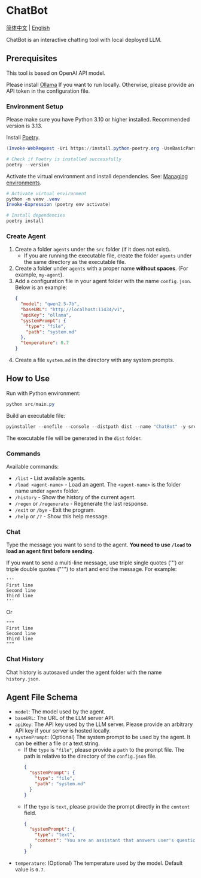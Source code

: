 # ChatBot
[简体中文](./README.md) | [English](./README_en.md)

ChatBot is an interactive chatting tool with local deployed LLM.

## Prerequisites
This tool is based on OpenAI API model.

Please install [Ollama](https://ollama.com) If you want to run locally. Otherwise, please provide an API token in the configuration file.

### Environment Setup
Please make sure you have Python 3.10 or higher installed. Recommended version is 3.13.

Install [Poetry](https://python-poetry.org/docs/#installing-with-the-official-installer).

```powershell
(Invoke-WebRequest -Uri https://install.python-poetry.org -UseBasicParsing).Content | py -

# Check if Poetry is installed successfully
poetry --version
```

Activate the virtual environment and install dependencies. See: [Managing environments](https://python-poetry.org/docs/managing-environments/#powershell).

```powershell
# Activate virtual environment
python -m venv .venv
Invoke-Expression (poetry env activate)

# Install dependencies
poetry install
```

### Create Agent
1. Create a folder `agents` under the `src` folder (if it does not exist).
    - If you are running the executable file, create the folder `agents` under the same directory as the executable file.
1. Create a folder under `agents` with a proper name **without spaces**. (For example, `my-agent`).
1. Add a configuration file in your agent folder with the name `config.json`. Below is an example:
    ```json
    {
      "model": "qwen2.5-7b",
      "baseURL": "http://localhost:11434/v1",
      "apiKey": "ollama",
      "systemPrompt": {
        "type": "file",
        "path": "system.md"
      },
      "temperature": 0.7
    }
    ```
1. Create a file `system.md` in the directory with any system prompts.

## How to Use
Run with Python environment:

```powershell
python src/main.py
```

Build an executable file:

```powershell
pyinstaller --onefile --console --distpath dist --name "ChatBot" -y src/main.py
```

The executable file will be generated in the `dist` folder.

### Commands
Available commands:
- `/list` - List available agents.
- `/load <agent-name>` - Load an agent. The `<agent-name>` is the folder name under `agents` folder.
- `/history` - Show the history of the current agent.
- `/regen` or `/regenerate` - Regenerate the last response.
- `/exit` or `/bye` - Exit the program.
- `/help` or `/?` - Show this help message.

### Chat
Type the message you want to send to the agent. **You need to use `/load` to load an agent first before sending.**

If you want to send a multi-line message, use triple single quotes (''') or triple double quotes (""") to start and end the message. For example:

```
'''
First line
Second line
Third line
'''
```

Or

```
"""
First line
Second line
Third line
"""
```

### Chat History
Chat history is autosaved under the agent folder with the name `history.json`.

## Agent File Schema
- `model`: The model used by the agent.
- `baseURL`: The URL of the LLM server API.
- `apiKey`: The API key used by the LLM server. Please provide an arbitrary API key if your server is hosted locally.
- `systemPrompt`: (Optional) The system prompt to be used by the agent. It can be either a file or a text string.
    - If the `type` is `"file"`, please provide a `path` to the prompt file. The path is relative to the directory of the `config.json` file.
        ```json
        {
          "systemPrompt": {
            "type": "file",
            "path": "system.md"
          }
        }
        ```
    - If the `type` is `text`, please provide the prompt directly in the `content` field.
        ```json
        {
          "systemPrompt": {
            "type": "text",
            "content": "You are an assistant that answers user's questions."
          }
        }
        ```
- `temperature`: (Optional) The temperature used by the model. Default value is `0.7`.
